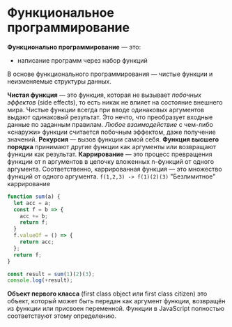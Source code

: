 # Функциональное программирование

**Функционально программирование** — это:
- написание программ через набор функций

В основе функционального программирования — чистые функции и неизменяемые структуры данных.

**Чистая функция** — это функция, которая не вызывает *побочных эффектов* (side effects), то есть никак не влияет на состояние внешнего мира.
Чистые функции всегда при вводе одинаковых аргументов выдают одинаковый результат. 
Это нечто, что преобразует входные данные по заданным правилам.
*Любое взаимодействие* с чем-либо «снаружи» функции считается побочным эффектом, даже получение значений.
**Рекурсия** — вызов функции самой себя.
**Функция высшего порядка** принимают другие функции как аргументы или возвращают функции как результат.
**Каррирование** — это процесс превращения функции от n аргументов в цепочку вложенных n-функций от одного аргумента. Соответственно, каррированная функция — это множество функций от одного аргумента.
`f(1,2,3) -> f(1)(2)(3)`
"Безлимитное" каррирование
```js
function sum(a) {
  let acc = a;
  const f = b => {
    acc += b;
    return f;
  }
  f.valueOf = () => {
    return acc;
  };
  return f;
}

const result = sum(1)(2)(3);
console.log(+result);
```

**Объект первого класса** (first class object или first class citizen) это объект, который может быть передан как аргумент функции, возвращён из функции или присвоен переменной. Функции в JavaScript полностью соответствуют этому определению.

